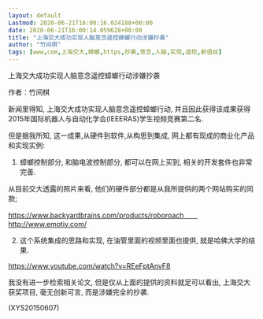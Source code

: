 ```yaml
---
layout: default
Lastmod: 2020-06-21T16:00:16.024188+00:00
date: 2020-06-21T16:00:14.059628+00:00
title: "上海交大成功实现人脑意念遥控蟑螂行动涉嫌抄袭"
author: "竹间棋"
tags: [www,com,上海交大,蟑螂,https,抄袭,意念,人脑,实现,遥控,新语丝]
---
```


上海交大成功实现人脑意念遥控蟑螂行动涉嫌抄袭

作者：竹间棋

新闻里得知, 上海交大成功实现人脑意念遥控蟑螂行动, 并且因此获得该成果获得2015年国际机器人与自动化学会(IEEERAS)学生视频竞赛第二名.

但是据我所知, 这一成果,从硬件到软件,从构思到集成, 网上都有现成的商业化产品和实现实例:

1. 蟑螂控制部分, 和脑电波控制部分, 都可以在网上买到, 相关的开发套件也非常完善.

从目前交大透露的照片来看, 他们的硬件部分都是从我所提供的两个网站购买的同款;

https://www.backyardbrains.com/products/roboroach　　http://www.emotiv.com/

2. 这个系统集成的思路和实现, 在油管里面的视频里面也提供, 就是哈佛大学的结果.

https://www.youtube.com/watch?v=REeFptAnvF8

我没有进一步检索相关论文, 但是仅从上面的提供的资料就足可以看出, 上海交大获奖项目, 毫无创新可言, 而是涉嫌完全的抄袭.

(XYS20150607)

